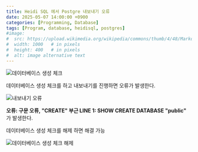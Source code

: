 ```yaml
---
title: Heidi SQL 에서 Postgre 내보내기 오류
date: 2025-05-07 14:00:00 +0900
categories: [Programming, Database]
tags: [Program, database, heidisql, postgres]
#image:
#  src: https://upload.wikimedia.org/wikipedia/commons/thumb/4/48/Markdown-mark.svg/1200px-Markdown-mark.svg.png
#  width: 1000   # in pixels
#  height: 400   # in pixels
#  alt: image alternative text
---
```



![데이터베이스 생성 체크](https://i.ibb.co/7x6fTZB2/image.png)

 데이터베이스 생성 체크를 하고 내보내기를 진행하면 오류가 발생한다.

![내보내기 오류](https://i.ibb.co/KcHL6xrb/image.png)

**오류: 구문 오류, "CREATE" 부근 LINE 1: SHOW CREATE DATABASE "public"** 가 발생한다.

데이터베이스 생성 체크를 해제 하면 해결 가능

![데이터베이스 생성 체크 해제](https://i.ibb.co/2YMPB6XC/image.png)
